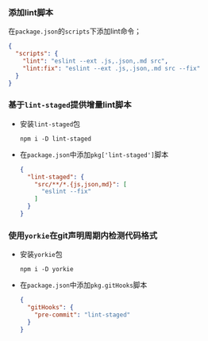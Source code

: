 ### 添加lint脚本

在`package.json`的`scripts`下添加lint命令；

```json
{
  "scripts": {
    "lint": "eslint --ext .js,.json,.md src",
    "lint:fix": "eslint --ext .js,.json,.md src --fix"
  }
}
```

### 基于`lint-staged`提供增量lint脚本

- 安装`lint-staged`包
    ```
    npm i -D lint-staged
    ```
- 在`package.json`中添加`pkg['lint-staged']`脚本
    ```json
    {
      "lint-staged": {
        "src/**/*.{js,json,md}": [
          "eslint --fix"
        ]
      }
    }
    ```

### 使用`yorkie`在git声明周期内检测代码格式

- 安装`yorkie`包
    ```
    npm i -D yorkie
    ```
- 在`package.json`中添加`pkg.gitHooks`脚本
    ```json
    {
      "gitHooks": {
        "pre-commit": "lint-staged"
      }
    }
    ```